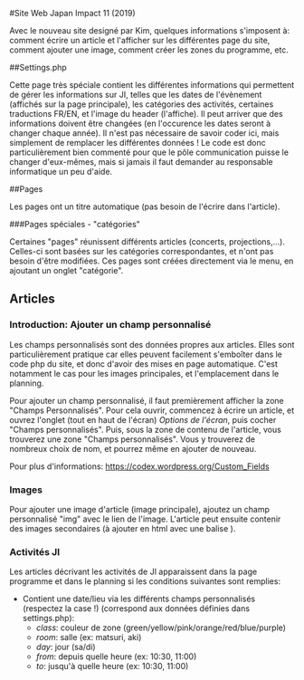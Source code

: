 #Site Web Japan Impact 11 (2019)

Avec le nouveau site designé par Kim, quelques informations s'imposent à: comment écrire un article et l'afficher sur les différentes page du site, comment ajouter une image, comment créer les zones du programme, etc.


##Settings.php

Cette page très spéciale contient les différentes informations qui permettent de gérer les informations sur JI, telles que les dates de l'évènement (affichés sur la page principale), les catégories des activités, certaines traductions FR/EN, et l'image du header (l'affiche). Il peut arriver que des informations doivent être changées (en l'occurence les dates seront à changer chaque année). Il n'est pas nécessaire de savoir coder ici, mais simplement de remplacer les différentes données ! Le code est donc particulièrement bien commenté pour que le pôle communication puisse le changer d'eux-mêmes, mais si jamais il faut demander au responsable informatique un peu d'aide.

##Pages

Les pages ont un titre automatique (pas besoin de l'écrire dans l'article).

###Pages spéciales - "catégories"

Certaines "pages" réunissent différents articles (concerts, projections,...). Celles-ci sont basées sur les catégories correspondantes, et n'ont pas besoin d'être modifiées. Ces pages sont créées directement via le menu, en ajoutant un onglet "catégorie".

## Articles

### Introduction: Ajouter un champ personnalisé

Les champs personnalisés sont des données propres aux articles. Elles sont particulièrement pratique car elles peuvent facilement s'emboîter dans le code php du site, et donc d'avoir des mises en page automatique. C'est notamment le cas pour les images principales, et l'emplacement dans le planning.

Pour ajouter un champ personnalisé, il faut premièrement afficher la zone "Champs Personnalisés". Pour cela ouvrir, commencez à écrire un article, et ouvrez l'onglet (tout en haut de l'écran) *Options de l'écran*, puis cocher "Champs personnalisés".
Puis, sous la zone de contenu de l'article, vous trouverez une zone "Champs personnalisés". Vous y trouverez de nombreux choix de nom, et pourrez même en ajouter de nouveau.   

Pour plus d'informations: https://codex.wordpress.org/Custom_Fields

### Images
Pour ajouter une image d'article (image principale), ajoutez un champ personnalisé "img" avec le lien de l'image. L'article peut ensuite contenir des images secondaires (à ajouter en html avec une balise <img>).

### Activités JI
Les articles décrivant les activités de JI apparaissent dans la page programme et dans le planning si les conditions suivantes sont remplies:
- Contient une date/lieu via les différents champs personnalisés (respectez la case !) (correspond aux données définies dans settings.php):
  - *class*: couleur de zone (green/yellow/pink/orange/red/blue/purple)
  - *room*: salle (ex: matsuri, aki)
  - *day*: jour (sa/di)
  - *from*: depuis quelle heure (ex: 10:30, 11:00)
  - *to*: jusqu'à quelle heure (ex: 10:30, 11:00)
